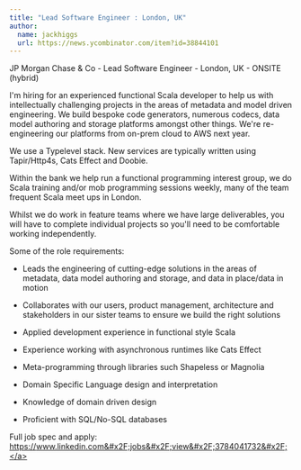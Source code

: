 ```yaml
---
title: "Lead Software Engineer : London, UK"
author:
  name: jackhiggs
  url: https://news.ycombinator.com/item?id=38844101
---
```

JP Morgan Chase &amp; Co - Lead Software Engineer - London, UK - ONSITE (hybrid)

I&#x27;m hiring for an experienced functional Scala developer to help us with intellectually challenging projects in the areas of metadata and model driven engineering. We build bespoke code generators, numerous codecs, data model authoring and storage platforms amongst other things. We&#x27;re re-engineering our platforms from on-prem cloud to AWS next year.

We use a Typelevel stack. New services are typically written using Tapir&#x2F;Http4s, Cats Effect and Doobie.

Within the bank we help run a functional programming interest group, we do Scala training and&#x2F;or mob programming sessions weekly, many of the team frequent Scala meet ups in London.

Whilst we do work in feature teams where we have large deliverables, you will have to complete individual projects so you&#x27;ll need to be comfortable working independently.

Some of the role requirements:

- Leads the engineering of cutting-edge solutions in the areas of metadata, data model authoring and storage, and data in place&#x2F;data in motion

- Collaborates with our users, product management, architecture and stakeholders in our sister teams to ensure we build the right solutions

- Applied development experience in functional style Scala

- Experience working with asynchronous runtimes like Cats Effect

- Meta-programming through libraries such Shapeless or Magnolia

- Domain Specific Language design and interpretation

- Knowledge of domain driven design

- Proficient with SQL&#x2F;No-SQL databases

Full job spec and apply: <a href="https:&#x2F;&#x2F;www.linkedin.com&#x2F;jobs&#x2F;view&#x2F;3784041732&#x2F;" rel="nofollow">https:&#x2F;&#x2F;www.linkedin.com&#x2F;jobs&#x2F;view&#x2F;3784041732&#x2F;</a>
